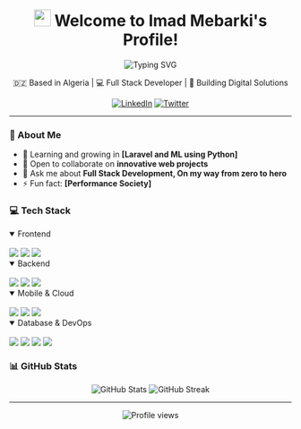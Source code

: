 <h1 align="center">
  <img src="https://media.giphy.com/media/hvRJCLFzcasrR4ia7z/giphy.gif" width="30px"/> 
  Welcome to Imad Mebarki's Profile!
</h1>

<div align="center">
  <img src="https://readme-typing-svg.herokuapp.com?font=Fira+Code&pause=1000&color=2D9EF7&center=true&vCenter=true&width=435&lines=Full+Stack+Developer;Problem+Solver;Open+Source+Enthusiast" alt="Typing SVG" />
</div>

<div align="center">
  <p>🇩🇿 Based in Algeria | 💻 Full Stack Developer | 🌟 Building Digital Solutions</p>
  
  [![LinkedIn](https://img.shields.io/badge/LinkedIn-%230077B5.svg?logo=linkedin&logoColor=white)](https://linkedin.com/in/YOUR_LINKEDIN) 
  [![Twitter](https://img.shields.io/badge/Twitter-%231DA1F2.svg?logo=Twitter&logoColor=white)](https://twitter.com/YOUR_TWITTER)
</div>

---

### 🚀 About Me

- 🌱 Learning and growing in **[Laravel and ML using Python]**
- 👯 Open to collaborate on **innovative web projects**
- 💬 Ask me about **Full Stack Development, On my way from zero to hero**
- ⚡ Fun fact: **[Performance Society]**

### 💻 Tech Stack

<details open>
<summary>Frontend</summary>
<br>
<div align="left">
  <img src="https://img.shields.io/badge/react-%2320232a.svg?style=for-the-badge&logo=react&logoColor=%2361DAFB" />
  <img src="https://img.shields.io/badge/typescript-%23007ACC.svg?style=for-the-badge&logo=typescript&logoColor=white" />
  <img src="https://img.shields.io/badge/redux-%23593d88.svg?style=for-the-badge&logo=redux&logoColor=white" />
</div>
</details>

<details open>
<summary>Backend</summary>
<br>
<div align="left">
  <img src="https://img.shields.io/badge/node.js-6DA55F?style=for-the-badge&logo=node.js&logoColor=white" />
  <img src="https://img.shields.io/badge/express.js-%23404d59.svg?style=for-the-badge&logo=express&logoColor=%2361DAFB" />
  <img src="https://img.shields.io/badge/java-%23ED8B00.svg?style=for-the-badge&logo=java&logoColor=white" />
</div>
</details>

<details open>
<summary>Mobile & Cloud</summary>
<br>
<div align="left">
  <img src="https://img.shields.io/badge/Flutter-%2302569B.svg?style=for-the-badge&logo=Flutter&logoColor=white" />
  <img src="https://img.shields.io/badge/dart-%230175C2.svg?style=for-the-badge&logo=dart&logoColor=white" />
  <img src="https://img.shields.io/badge/AWS-%23FF9900.svg?style=for-the-badge&logo=amazon-aws&logoColor=white" />
</div>
</details>

<details open>
<summary>Database & DevOps</summary>
<br>
<div align="left">
  <img src="https://img.shields.io/badge/MongoDB-%234ea94b.svg?style=for-the-badge&logo=mongodb&logoColor=white" />
  <img src="https://img.shields.io/badge/mysql-%2300f.svg?style=for-the-badge&logo=mysql&logoColor=white" />
  <img src="https://img.shields.io/badge/docker-%230db7ed.svg?style=for-the-badge&logo=docker&logoColor=white" />
  <img src="https://img.shields.io/badge/nginx-%23009639.svg?style=for-the-badge&logo=nginx&logoColor=white" />
</div>
</details>

### 📊 GitHub Stats

<div align="center">
  <img src="https://github-readme-stats.vercel.app/api?username=mebarkiimad&show_icons=true&theme=radical" alt="GitHub Stats" />
  <img src="https://github-readme-streak-stats.herokuapp.com/?user=mebarkiimad&theme=radical" alt="GitHub Streak" />
</div>

---

<div align="center">
  <img src="https://komarev.com/ghpvc/?username=mebarkiimad&label=Profile%20views&color=0e75b6&style=flat" alt="Profile views" />
</div>
